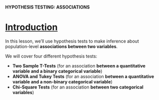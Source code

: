 #### HYPOTHESIS TESTING: ASSOCIATIONS

# [Introduction](https://www.codecademy.com/courses/hypothesis-testing-python/lessons/hypothesis-testing-associations/exercises/introduction)

In this lesson, we’ll use hypothesis tests to make inference about population-level **associations between two variables**.

We will cover four different hypothesis tests:

* **Two Sample T-Tests** (for an association **between a quantitative variable and a binary categorical variable**)
* **ANOVA and Tukey Tests** (for an association **between a quantitative variable and a non-binary categorical variable**)
* **Chi-Square Tests** (for an association **between two categorical variables**)
